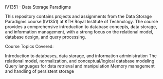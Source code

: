 IV1351 - Data Storage Paradigms

This repository contains projects and assignments from the Data Storage Paradigms course (IV1351) at KTH Royal Institute of Technology. 
The course provides a comprehensive introduction to database concepts, data storage, and information management, with a strong focus on the relational model, database design, and query processing.

Course Topics Covered:

Introduction to databases, data storage, and information administration
The relational model, normalization, and conceptual/logical database modeling
Query languages for data retrieval and manipulation
Memory management and handling of persistent storage
